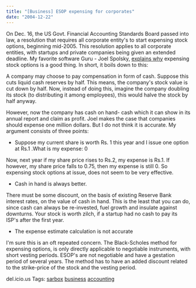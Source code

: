 ```yaml
---
title: "[Business] ESOP expensing for corporates"
date: "2004-12-22"
---
```


On Dec. 16, the US Govt. Financial Accounting Standards Board passed into law, a resolution that requires all corporate entity's to start expensing stock options, beginning mid-2005. This resolution applies to all corporate entities, with startups and private companies being given an extended deadline. My favorite software Guru - Joel Spolsky, [explains why](http://discuss.fogcreek.com/newyork/default.asp?cmd=show&ixPost=4903) expensing stock options is a good thing. In short, it boils down to this:

A company may choose to pay compensation in form of cash. Suppose this cuts liquid cash reserves by half. This means, the company's stock value is cut down by half. Now, instead of doing this, imagine the company doubling its stock (to distributing it among employees), this would halve the stock by half anyway.

However, now the company has cash on hand- cash which it can show in its annual report and claim as profit. Joel makes the case that companies should expense one million dollars. But I do not think it is accurate. My argument consists of three points:

- Suppose my current share is worth Rs. 1 this year and I issue one option at Rs.1 .What is my expense: 0

Now, next year if my share price rises to Rs.2, my expense is Rs.1. If however, my share price falls to 0.75, then my expense is still 0. So expensing stock options at issue, does not seem to be very effective.

- Cash in hand is always better.

There must be some discount, on the basis of existing Reserve Bank interest rates, on the value of cash in hand. This is the least that you can do, since cash can always be re-invested, fuel growth and insulate against downturns. Your stock is worth zilch, if a startup had no cash to pay its ISP's after the first year.

- The expense estimate calculation is not accurate

I'm sure this is an oft repeated concern. The Black-Scholes method for expensing options, is only directly applicable to negotiable instruments, with short vesting periods. ESOP's are not negotiable and have a gestation period of several years. The method has to have an added discount related to the strike-price of the stock and the vesting period.

del.icio.us Tags: [sarbox](http://del.icio.us/sss8ue/sarbox) [business](http://del.icio.us/sss8ue/business) [accounting](http://del.icio.us/sss8ue/accounting)
